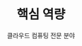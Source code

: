 ---
widget: portfolio
headless: true
weight: 45

title: '핵심 역량'
subtitle: '클라우드 컴퓨팅 전문 분야'

content:
  page_type: skill
  filter_default: 0
  filter_button:
    - name: All
      tag: '*'
    - name: Cloud
      tag: cloud
    - name: DevOps
      tag: devops
    - name: Programming
      tag: programming
design:
  columns: '2'
  view: card
  flip_alt_rows: false
---